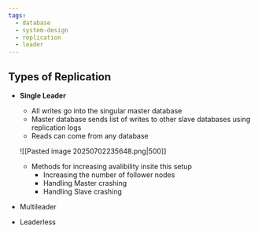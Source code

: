 ```yaml
---
tags:
  - database
  - system-design
  - replication
  - leader
---
```

## Types of Replication
- **Single Leader** 
	- All writes go into the singular master database
	- Master database sends list of writes to other slave databases using replication logs
	- Reads can come from any database
	
  ![[Pasted image 20250702235648.png|500]]
	- Methods for increasing avalibility insite this setup
		- Increasing the number of follower nodes
		- Handling Master crashing 
		- Handling Slave crashing
- Multileader
- Leaderless